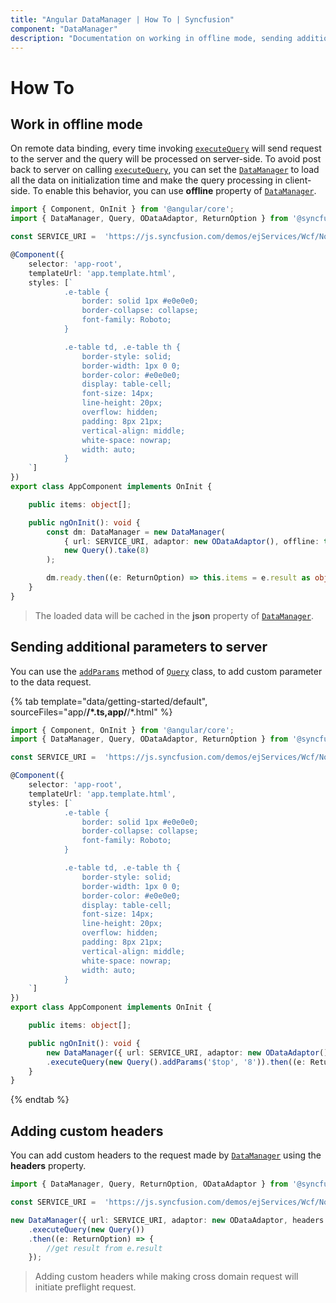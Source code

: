 ```yaml
---
title: "Angular DataManager | How To | Syncfusion"
component: "DataManager"
description: "Documentation on working in offline mode, sending additional parameters, and adding custom headers in the Angular DataManager"
---
```


# How To

## Work in offline mode

On remote data binding,
every time invoking [`executeQuery`](https://ej2.syncfusion.com/documentation/api/data/dataManager/#executequery) will send request to the server and the query will be
processed on server-side.
To avoid post back to server on calling [`executeQuery`](https://ej2.syncfusion.com/documentation/api/data/dataManager/#executequery), you can set the [`DataManager`](https://ej2.syncfusion.com/documentation/api/data/dataManager/)
to load all the data on initialization time and make the query processing in client-side.
To enable this behavior, you can use **offline** property of
[`DataManager`](https://ej2.syncfusion.com/documentation/api/data/dataManager/).

```typescript
import { Component, OnInit } from '@angular/core';
import { DataManager, Query, ODataAdaptor, ReturnOption } from '@syncfusion/ej2-data';

const SERVICE_URI =  'https://js.syncfusion.com/demos/ejServices/Wcf/Northwind.svc/Orders';

@Component({
    selector: 'app-root',
    templateUrl: 'app.template.html',
    styles: [`
            .e-table {
                border: solid 1px #e0e0e0;
                border-collapse: collapse;
                font-family: Roboto;
            }

            .e-table td, .e-table th {
                border-style: solid;
                border-width: 1px 0 0;
                border-color: #e0e0e0;
                display: table-cell;
                font-size: 14px;
                line-height: 20px;
                overflow: hidden;
                padding: 8px 21px;
                vertical-align: middle;
                white-space: nowrap;
                width: auto;
            }
    `]
})
export class AppComponent implements OnInit {

    public items: object[];

    public ngOnInit(): void {
        const dm: DataManager = new DataManager(
            { url: SERVICE_URI, adaptor: new ODataAdaptor(), offline: true },
            new Query().take(8)
        );

        dm.ready.then((e: ReturnOption) => this.items = e.result as object[]).catch((e) => true);
    }
}

```

> The loaded data will be cached in the **json** property
of [`DataManager`](https://ej2.syncfusion.com/documentation/api/data/dataManager/).

## Sending additional parameters to server

You can use the [`addParams`](https://ej2.syncfusion.com/documentation/api/data/query/#addparams) method of [`Query`](https://ej2.syncfusion.com/documentation/api/data/query/) class, to add custom parameter to the data request.

{% tab template="data/getting-started/default", sourceFiles="app/**/*.ts,app/**/*.html" %}

```typescript
import { Component, OnInit } from '@angular/core';
import { DataManager, Query, ODataAdaptor, ReturnOption } from '@syncfusion/ej2-data';

const SERVICE_URI =  'https://js.syncfusion.com/demos/ejServices/Wcf/Northwind.svc/Orders';

@Component({
    selector: 'app-root',
    templateUrl: 'app.template.html',
    styles: [`
            .e-table {
                border: solid 1px #e0e0e0;
                border-collapse: collapse;
                font-family: Roboto;
            }

            .e-table td, .e-table th {
                border-style: solid;
                border-width: 1px 0 0;
                border-color: #e0e0e0;
                display: table-cell;
                font-size: 14px;
                line-height: 20px;
                overflow: hidden;
                padding: 8px 21px;
                vertical-align: middle;
                white-space: nowrap;
                width: auto;
            }
    `]
})
export class AppComponent implements OnInit {

    public items: object[];

    public ngOnInit(): void {
        new DataManager({ url: SERVICE_URI, adaptor: new ODataAdaptor()})
        .executeQuery(new Query().addParams('$top', '8')).then((e: ReturnOption) => this.items = e.result as object[]).catch((e) => true);
    }
}

```

{% endtab %}

## Adding custom headers

You can add custom headers to the request made by [`DataManager`](https://ej2.syncfusion.com/documentation/api/data/dataManager/) using the **headers** property.

```typescript
import { DataManager, Query, ReturnOption, ODataAdaptor } from '@syncfusion/ej2-data';

const SERVICE_URI =  'https://js.syncfusion.com/demos/ejServices/Wcf/Northwind.svc/Orders';

new DataManager({ url: SERVICE_URI, adaptor: new ODataAdaptor, headers: [{ 'syncfusion': 'true' }] })
    .executeQuery(new Query())
    .then((e: ReturnOption) => {
        //get result from e.result
    });

```

> Adding custom headers while making cross domain request will initiate preflight request.